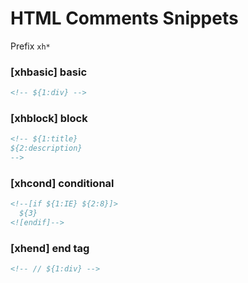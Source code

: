 # HTML Comments Snippets

Prefix `xh*`

### [xhbasic] basic

```html
<!-- ${1:div} -->
```

### [xhblock] block

```html
<!-- ${1:title}
${2:description}
-->
```

### [xhcond] conditional

```html
<!--[if ${1:IE} ${2:8}]>
  ${3}
<![endif]-->
```

### [xhend] end tag

```html
<!-- // ${1:div} -->
```
